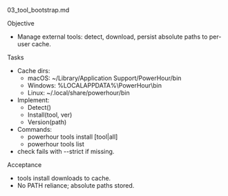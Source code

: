 03_tool_bootstrap.md

Objective
- Manage external tools: detect, download, persist absolute paths to per-user cache.

Tasks
- Cache dirs:
  - macOS: ~/Library/Application Support/PowerHour/bin
  - Windows: %LOCALAPPDATA%\PowerHour\bin
  - Linux: ~/.local/share/powerhour/bin
- Implement:
  - Detect()
  - Install(tool, ver)
  - Version(path)
- Commands:
  - powerhour tools install [tool|all]
  - powerhour tools list
- check fails with --strict if missing.

Acceptance
- tools install downloads to cache.
- No PATH reliance; absolute paths stored.